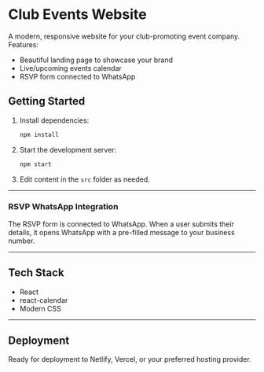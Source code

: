 # Club Events Website

A modern, responsive website for your club-promoting event company. Features:

- Beautiful landing page to showcase your brand
- Live/upcoming events calendar
- RSVP form connected to WhatsApp

## Getting Started

1. Install dependencies:
   ```bash
   npm install
   ```
2. Start the development server:
   ```bash
   npm start
   ```
3. Edit content in the `src` folder as needed.

---

### RSVP WhatsApp Integration
The RSVP form is connected to WhatsApp. When a user submits their details, it opens WhatsApp with a pre-filled message to your business number.

---

## Tech Stack
- React
- react-calendar
- Modern CSS

---

## Deployment
Ready for deployment to Netlify, Vercel, or your preferred hosting provider.

